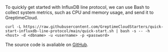 
To quickly get started with InfluxDB line protocol, we can use Bash to collect system metrics, such as CPU and memory usage, and send it to GreptimeCloud.

```shell
curl -L https://raw.githubusercontent.com/GreptimeCloudStarters/quick-start-influxdb-line-protocol/main/quick-start.sh | bash -s -- -h <host> -d <dbname> -u <username> -p <password>
```
The source code is avaliable on [GitHub](https://github.com/GreptimeCloudStarters/quick-start-influxdb-line-protocol).
